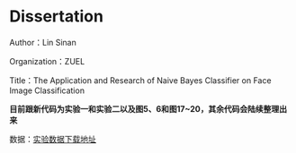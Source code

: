 # Dissertation

Author：Lin Sinan

Organization：ZUEL

Title：The Application and Research of Naive Bayes Classifier on Face Image Classification


 
  
   
    
	 
  
  
  



**目前跟新代码为实验一和实验二以及图5、6和图17~20，其余代码会陆续整理出来**

  
  
  

数据：[实验数据下载地址](https://pan.baidu.com/s/1jIdtkRc)

